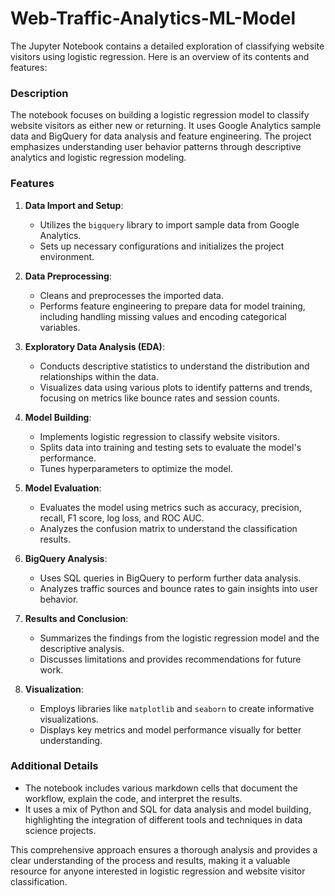 # Web-Traffic-Analytics-ML-Model

The Jupyter Notebook contains a detailed exploration of classifying website visitors using logistic regression. Here is an overview of its contents and features:

### Description
The notebook focuses on building a logistic regression model to classify website visitors as either new or returning. It uses Google Analytics sample data and BigQuery for data analysis and feature engineering. The project emphasizes understanding user behavior patterns through descriptive analytics and logistic regression modeling.

### Features

1. **Data Import and Setup**:
   - Utilizes the `bigquery` library to import sample data from Google Analytics.
   - Sets up necessary configurations and initializes the project environment.

2. **Data Preprocessing**:
   - Cleans and preprocesses the imported data.
   - Performs feature engineering to prepare data for model training, including handling missing values and encoding categorical variables.

3. **Exploratory Data Analysis (EDA)**:
   - Conducts descriptive statistics to understand the distribution and relationships within the data.
   - Visualizes data using various plots to identify patterns and trends, focusing on metrics like bounce rates and session counts.

4. **Model Building**:
   - Implements logistic regression to classify website visitors.
   - Splits data into training and testing sets to evaluate the model's performance.
   - Tunes hyperparameters to optimize the model.

5. **Model Evaluation**:
   - Evaluates the model using metrics such as accuracy, precision, recall, F1 score, log loss, and ROC AUC.
   - Analyzes the confusion matrix to understand the classification results.

6. **BigQuery Analysis**:
   - Uses SQL queries in BigQuery to perform further data analysis.
   - Analyzes traffic sources and bounce rates to gain insights into user behavior.

7. **Results and Conclusion**:
   - Summarizes the findings from the logistic regression model and the descriptive analysis.
   - Discusses limitations and provides recommendations for future work.

8. **Visualization**:
   - Employs libraries like `matplotlib` and `seaborn` to create informative visualizations.
   - Displays key metrics and model performance visually for better understanding.

### Additional Details
- The notebook includes various markdown cells that document the workflow, explain the code, and interpret the results.
- It uses a mix of Python and SQL for data analysis and model building, highlighting the integration of different tools and techniques in data science projects.

This comprehensive approach ensures a thorough analysis and provides a clear understanding of the process and results, making it a valuable resource for anyone interested in logistic regression and website visitor classification.
